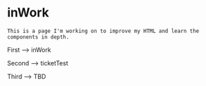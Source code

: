 # inWork

    This is a page I'm working on to improve my HTML and learn the components in depth.
First --> inWork 
  
Second --> ticketTest

Third --> TBD
